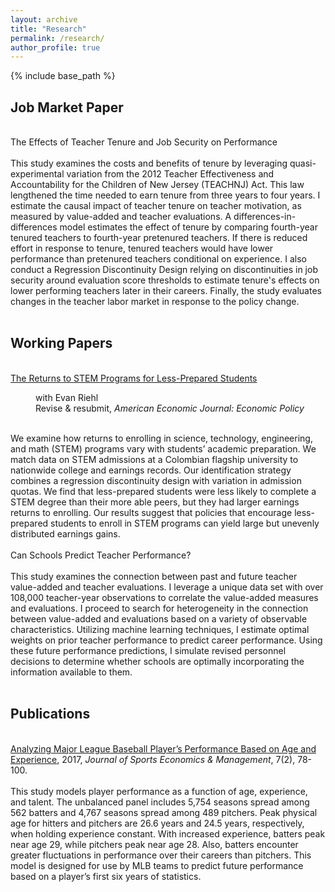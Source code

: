 ```yaml
---
layout: archive
title: "Research"
permalink: /research/
author_profile: true
---
```


{% include base_path %}

<p id="1.5-spaced" style="line-height: 150%;">
<h2> Job Market Paper </h2><br>
<div> The Effects of Teacher Tenure and Job Security on Performance</div> <br>
<div>This study examines the costs and benefits of tenure by leveraging quasi-experimental variation from the 2012 Teacher Effectiveness and Accountability for the Children of New Jersey (TEACHNJ) Act.  This law lengthened the time needed to earn tenure from three years to four years.  I estimate the causal impact of teacher tenure on teacher motivation, as measured by value-added and teacher evaluations.  A differences-in-differences model estimates the effect of tenure by comparing fourth-year tenured teachers to fourth-year pretenured teachers.  If there is reduced effort in response to tenure, tenured teachers would have lower performance than pretenured teachers conditional on experience.  I also conduct a Regression Discontinuity Design relying on discontinuities in job security around evaluation score thresholds to estimate tenure's effects on lower performing teachers later in their careers.  Finally, the study evaluates changes in the teacher labor market in response to the policy change.</div><br>
</p>

<p id="1.5-spaced" style="line-height: 150%;">
<h2> Working Papers </h2><br>
<div><a href="http://kevincng.github.io/files/stem.pdf">The Returns to STEM Programs for Less-Prepared Students</a><br>
<p style="margin-left: 40px"> with Evan Riehl <br>
Revise & resubmit, <i> American Economic Journal: Economic Policy </i> </p> </div> <br>

<div>We examine how returns to enrolling in science, technology, engineering, and math (STEM) programs vary with students’ academic preparation. We match data on STEM admissions at a Colombian flagship university to nationwide college and earnings records. Our identification strategy combines a regression discontinuity design with variation in admission quotas. We find that less-prepared students were less likely to complete a STEM degree than their more able peers, but they had larger earnings returns to enrolling. Our results suggest that policies that encourage less-prepared students to enroll in STEM programs can yield large but unevenly distributed earnings gains.</div> <br>

<div>Can Schools Predict Teacher Performance?</div><br>
<div>This study examines the connection between past and future teacher value-added and teacher evaluations.  I leverage a unique data set with over 108,000 teacher-year observations to correlate the value-added measures and evaluations.  I proceed to search for heterogeneity in the connection between value-added and evaluations based on a variety of observable characteristics.  Utilizing machine learning techniques, I estimate optimal weights on prior teacher performance to predict career performance.  Using these future performance predictions, I simulate revised personnel decisions to determine whether schools are optimally incorporating the information available to them.</div> <br>
</p>

<p id="1.5-spaced" style="line-height: 150%;">
<h2> Publications </h2><br>
<div><a href="http://kevincng.github.io/files/Ng_2017.pdf">Analyzing Major League Baseball Player’s Performance Based on Age and Experience</a>, 2017, <i>Journal of Sports Economics & Management</i>, 7(2), 78-100.</div><br>
<div>This study models player performance as a function of age, experience, and talent. The unbalanced panel includes 5,754 seasons spread among 562 batters and 4,767 seasons spread among 489 pitchers. Peak physical age for hitters and pitchers are 26.6 years and 24.5 years, respectively, when holding experience constant. With increased experience, batters peak near age 29, while pitchers peak near age 28. Also, batters encounter greater fluctuations in performance over their careers than pitchers. This model is designed for use by MLB teams to predict future performance based on a player’s first six years of statistics. </div>
</p>

